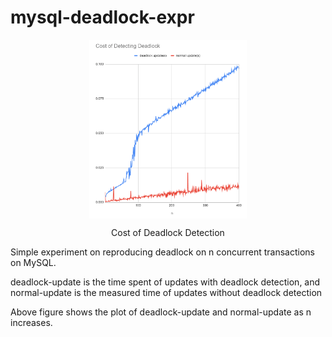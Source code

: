 # mysql-deadlock-expr

<div float="left" align="center">
    <img align="top" src="https://github.com/3-24/mysql-deadlock-expr/blob/main/plot.png?raw=true" alt="Plot" width="50%"/>
    <p>Cost of Deadlock Detection</p>
</div>


Simple experiment on reproducing deadlock on n concurrent transactions on MySQL.

deadlock-update is the time spent of updates with deadlock detection,
and normal-update is the measured time of updates without deadlock detection

Above figure shows the plot of deadlock-update and normal-update as n increases.

